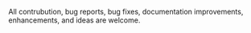 All contrubution, bug reports, bug fixes, documentation improvements, enhancements, and ideas are welcome.
